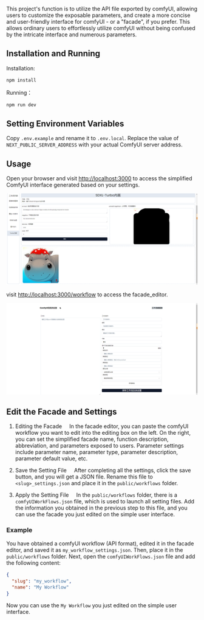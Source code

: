 This project's function is to utilize the API file exported by comfyUI, allowing users to customize the exposable parameters, and create a more concise and user-friendly interface for comfyUI - or a "facade", if you prefer. This allows ordinary users to effortlessly utilize comfyUI without being confused by the intricate interface and numerous parameters.

## Installation and Running

Installation:

```bash
npm install
```

Running：

```bash
npm run dev
```

## Setting Environment Variables

Copy `.env.example` and rename it to `.env.local`. Replace the value of `NEXT_PUBLIC_SERVER_ADDRESS` with your actual ComfyUI server address.

## Usage

Open your browser and visit [http://localhost:3000](http://localhost:3000) to access the simplified ComfyUI interface generated based on your settings.

![user_interface](public/user_interface.png)

visit [http://localhost:3000/workflow](http://localhost:3000/workflow) to access the facade_editor.

![facade_editor](public/workflow_editor.png)

## Edit the Facade and Settings

1. Editing the Facade
       In the facade editor, you can paste the comfyUI workflow you want to edit into the editing box on the left. On the right, you can set the simplified facade name, function description, abbreviation, and parameters exposed to users. Parameter settings include parameter name, parameter type, parameter description, parameter default value, etc.

2. Save the Setting File
       After completing all the settings, click the save button, and you will get a JSON file. Rename this file to `<slug>_settings.json` and place it in the `public/workflows` folder.

3. Apply the Setting File
       In the `public/workflows` folder, there is a `comfyUIWorkFlows.json` file, which is used to launch all setting files. Add the information you obtained in the previous step to this file, and you can use the facade you just edited on the simple user interface.

### Example

You have obtained a comfyUI workflow (API format), edited it in the facade editor, and saved it as `my_workflow_settings.json`. Then, place it in the `public/workflows` folder. Next, open the `comfyUIWorkFlows.json` file and add the following content:

```json
{
  "slug": "my_workflow",
  "name": "My Workflow"
}
```

Now you can use the `My Workflow` you just edited on the simple user interface.
